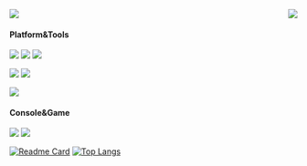 
<p>
  <a href="https://count.getloli.com/"><img src="https://count.getloli.com/get/@yareiy?theme=moebooru"></a>
  <img src="https://weather-icon.journeyad.repl.co/@shanghai?v=1" align="right">
</p>

#### Platform&Tools
[![](https://img.shields.io/badge/OS-Arch%20Linux-33aadd?style=flat-square&logo=arch-linux&logoColor=ffffff)](https://www.archlinux.org/)
[![](https://img.shields.io/badge/Windows-11-4e9eee?style=flat-square&logo=windows&logoColor=ffffff)](https://www.microsoft.com/windows/windows-11)
[![](https://img.shields.io/badge/IDE-Visual%20Studio%20Code-blue?style=flat-square&logo=visual-studio-code&logoColor=ffffff)](https://code.visualstudio.com/)

[![](https://img.shields.io/badge/OnePlus-7%20Pro-f5010c?style=flat-square&logo=oneplus&logoColor=ffffff)](https://www.oneplus.com/)
[![](https://img.shields.io/badge/Redmi-K30%20Pro-dd3a0a?style=flat-square&logo=xiaomi&logoColor=ffffff)](https://www.mi.com/)

[![](https://img.shields.io/badge/Logitech-G304-blueviolet?style=flat-square&logo=logitech&logoColor=ffffff)](https://www.logitech.com.cn/zh-cn)

#### Console&Game
![](https://img.shields.io/badge/-PlayStation%20Portable-0070d1?style=flat-square&logo=playstation&logoColor=ffffff)
[![](https://img.shields.io/badge/Steam-171a21?style=flat-square&logo=steam&logoColor=ffffff)](https://steamcommunity.com/id/yareiy)

[![Readme Card](https://github-readme-stats-one-bice.vercel.app/api?username=reiyy&count_private=true&theme=buefy&show_icons=true&role=OWNER,ORGANIZATION_MEMBER,COLLABORATOR)](https://github.com/anuraghazra/github-readme-stats)
[![Top Langs](https://github-readme-stats-one-bice.vercel.app/api/top-langs/?username=reiyy&count_private=true&theme=buefy&layout=compact&exclude_repo=Hardware-Course&hide=Jupyter%20Notebook,MATLAB&role=OWNER,ORGANIZATION_MEMBER&langs_count=10)](https://github.com/anuraghazra/github-readme-stats)

<!--
**reiyy/reiyy** is a ✨ _special_ ✨ repository because its `README.md` (this file) appears on your GitHub profile.

Here are some ideas to get you started:

- 🔭 I’m currently working on ...
- 🌱 I’m currently learning ...
- 👯 I’m looking to collaborate on ...
- 🤔 I’m looking for help with ...
- 💬 Ask me about ...
- 📫 How to reach me: ...
- 😄 Pronouns: ...
- ⚡ Fun fact: ...
-->
